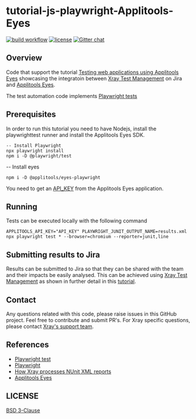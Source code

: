 # tutorial-js-playwright-Applitools-Eyes
[![build workflow](https://github.com/Xray-App/tutorial-js-playwright-Applitools-Eyes/actions/workflows/main-cloud.yml/badge.svg)](https://github.com/Xray-App/tutorial-js-playwright-Applitools-Eyes/actions/workflows/main_cloud.yml)
[![license](https://img.shields.io/badge/License-BSD%203--Clause-green.svg)](https://opensource.org/licenses/BSD-3-Clause)
[![Gitter chat](https://badges.gitter.im/gitterHQ/gitter.png)](https://gitter.im/Xray-App/community)

## Overview
Code that support the tutorial [Testing web applications using Applitools Eyes](https://docs.getxray.app/display/XRAYCLOUD/Testing+web+applications+using+Applitools+Eyes) showcasing the integratoin between [Xray Test Management](https://www.getxray.app/) on Jira and [Applitools Eyes](https://applitools.com/products-eyes/).

The test automation code implements [Playwright tests](https://playwright.dev/docs/test-intro/)

## Prerequisites
In order to run this tutorial you need to have Nodejs, install the playwrighttest runner and install the Applitools Eyes SDK.
```
-- Install Playwright
npx playwright install
npm i -D @playwright/test
```
-- Install eyes
```
npm i -D @applitools/eyes-playwright
```
You need to get an [API_KEY](https://applitools.com/docs/topics/overview/obtain-api-key.html?Highlight=api%20key) from the Applitools Eyes application.

## Running
Tests can be executed locally with the following command
```
APPLITOOLS_API_KEY="API_KEY" PLAYWRIGHT_JUNIT_OUTPUT_NAME=results.xml npx playwright test * --browser=chromium --reporter=junit,line
```

## Submitting results to Jira

Results can be submitted to Jira so that they can be shared with the team and their impacts be easily analysed.
This can be achieved using [Xray Test Management](https://www.getxray.app/) as shown in further detail in this [tutorial](https://docs.getxray.app/display/XRAYCLOUD/Testing+web+applications+using+Applitools+Eyes).

## Contact

Any questions related with this code, please raise issues in this GitHub project. Feel free to contribute and submit PR's.
For Xray specific questions, please contact [Xray's support team](https://jira.xpand-it.com/servicedesk/customer/portal/2).

## References

- [Playwright test](https://playwright.dev/docs/test-intro/)
- [Playwright](https://playwright.dev/)
- [How Xray processes NUnit XML reports](https://docs.getxray.app/display/XRAYCLOUD/Taking+advantage+of+NUnit+XML+reports)
- [Applitools Eyes](https://applitools.com/products-eyes/)


## LICENSE

[BSD 3-Clause](LICENSE)